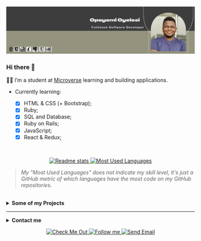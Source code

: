 
![](./banner_update.png)

### Hi there 👋

:man_technologist: I’m a student at [Microverse](https://www.microverse.org/) learning and building applications.

- Currently learning:

    - [x] HTML & CSS (+ Bootstrap);
    - [x] Ruby; 
    - [x] SQL and Database;
    - [x] Ruby on Rails;
    - [x] JavaScript;
    - [x] React & Redux;
        
<br>

<p align="center">
    <a href="https://github-readme-stats.vercel.app/api?username=AdedayoOpeyemi&theme=darcula&show_icons=true">
        <img height="200" alt="Readme stats" src="https://github-readme-stats.vercel.app/api?username=AdedayoOpeyemi&theme=darcula&show_icons=true&icon_color=94947e" />
    </a>
    <a href="https://github.com/AdedayoOpeyemi/github-readme-stats">
        <img height="200" alt="Most Used Languages" src="https://github-readme-stats.vercel.app/api/top-langs/?username=AdedayoOpeyemi&theme=graywhite&layout=compact)" />
    </a>
</p>

> *My "Most Used Languages" does not indicate my skill level, it's just a GitHub metric of which languages have the most code on my GitHub repositories.*
<br>

<details>
<br>
    <summary><strong>Some of my Projects</strong></summary>

These are some of my favorite projects, please take a look at them:

<p align="center">
    <a href="https://github.com/AdedayoOpeyemi/todo-list">
        <img alt="Todo-List" src="https://github-readme-stats.vercel.app/api/pin/?username=AdedayoOpeyemi&repo=todo-list&theme=graywhite" />
    </a>
    <a href="https://github.com/AdedayoOpeyemi/Techbits-Rorcapstone">
        <img alt="Techbits" src="https://github-readme-stats.vercel.app/api/pin/?username=AdedayoOpeyemi&repo=Techbits-Rorcapstone&theme=graywhite" />
    </a> 
</p>

<p align="center">
    <a href="https://github.com/AdedayoOpeyemi/weather-app">
        <img alt="Weather" src="https://github-readme-stats.vercel.app/api/pin/?username=AdedayoOpeyemi&repo=weather-app&theme=graywhite" />
    </a>
    <a href="https://github.com/AdedayoOpeyemi/weather-app">
        <img alt="Weather" src="https://github-readme-stats.vercel.app/api/pin/?username=AdedayoOpeyemi&repo=weather-app&theme=graywhite" />
    </a>
</p>

</details>

<hr>

<details>
<br>
    <summary><strong>Contact me</strong></summary>

I love the excitement and opportunities to learn and grow that comes with new challenges and I always seek them
</details>

<p align="center">
    <a href="https://www.linkedin.com/in/opeyemioyelesi/">
        <img alt="Check Me Out" src="https://img.shields.io/badge/-LinkedIn-%234d2800?style=for-the-badge&logo=linkedin">
    </a>
    <a href="https://twitter.com/oyelesiopy">
        <img alt="Follow me" src="https://img.shields.io/twitter/follow/oyelesiopy?color=%234d2800&label=%20%20%20Follow%20me&logo=twitter&style=for-the-badge">
    </a>
    <a href="mailto:oyelesiopeyemi@gmail.com">
        <img alt="Send Email" src="https://img.shields.io/badge/-contact%20me-%234d2800?style=for-the-badge&logo=Mail.Ru">
    </a>
</p>
<br>
<!-- bg-color: fff -->
